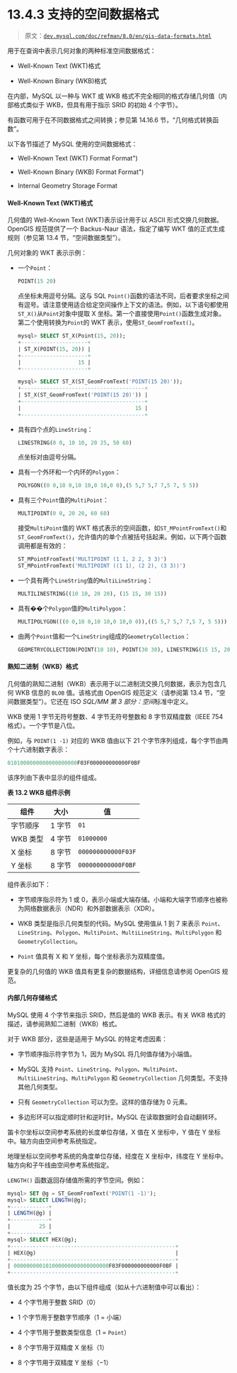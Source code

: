 # 13.4.3 支持的空间数据格式

> 原文：[`dev.mysql.com/doc/refman/8.0/en/gis-data-formats.html`](https://dev.mysql.com/doc/refman/8.0/en/gis-data-formats.html)

用于在查询中表示几何对象的两种标准空间数据格式：

+   Well-Known Text (WKT)格式

+   Well-Known Binary (WKB)格式

在内部，MySQL 以一种与 WKT 或 WKB 格式不完全相同的格式存储几何值（内部格式类似于 WKB，但具有用于指示 SRID 的初始 4 个字节）。

有函数可用于在不同数据格式之间转换；参见第 14.16.6 节，“几何格式转换函数”。

以下各节描述了 MySQL 使用的空间数据格式：

+   Well-Known Text (WKT) Format Format")

+   Well-Known Binary (WKB) Format Format")

+   Internal Geometry Storage Format

#### Well-Known Text (WKT)格式

几何值的 Well-Known Text (WKT)表示设计用于以 ASCII 形式交换几何数据。OpenGIS 规范提供了一个 Backus-Naur 语法，指定了编写 WKT 值的正式生成规则（参见第 13.4 节，“空间数据类型”）。

几何对象的 WKT 表示示例：

+   一个`Point`：

    ```sql
    POINT(15 20)
    ```

    点坐标未用逗号分隔。这与 SQL `Point()`函数的语法不同，后者要求坐标之间有逗号。请注意使用适合给定空间操作上下文的语法。例如，以下语句都使用`ST_X()`从`Point`对象中提取 X 坐标。第一个直接使用`Point()`函数生成对象。第二个使用转换为`Point`的 WKT 表示，使用`ST_GeomFromText()`。

    ```sql
    mysql> SELECT ST_X(Point(15, 20));
    +---------------------+
    | ST_X(POINT(15, 20)) |
    +---------------------+
    |                  15 |
    +---------------------+

    mysql> SELECT ST_X(ST_GeomFromText('POINT(15 20)'));
    +---------------------------------------+
    | ST_X(ST_GeomFromText('POINT(15 20)')) |
    +---------------------------------------+
    |                                    15 |
    +---------------------------------------+
    ```

+   具有四个点的`LineString`：

    ```sql
    LINESTRING(0 0, 10 10, 20 25, 50 60)
    ```

    点坐标对由逗号分隔。

+   具有一个外环和一个内环的`Polygon`：

    ```sql
    POLYGON((0 0,10 0,10 10,0 10,0 0),(5 5,7 5,7 7,5 7, 5 5))
    ```

+   具有三个`Point`值的`MultiPoint`：

    ```sql
    MULTIPOINT(0 0, 20 20, 60 60)
    ```

    接受`MultiPoint`值的 WKT 格式表示的空间函数，如`ST_MPointFromText()`和`ST_GeomFromText()`，允许值内的单个点被括号括起来。例如，以下两个函数调用都是有效的：

    ```sql
    ST_MPointFromText('MULTIPOINT (1 1, 2 2, 3 3)')
    ST_MPointFromText('MULTIPOINT ((1 1), (2 2), (3 3))')
    ```

+   一个具有两个`LineString`值的`MultiLineString`：

    ```sql
    MULTILINESTRING((10 10, 20 20), (15 15, 30 15))
    ```

+   具有��个`Polygon`值的`MultiPolygon`：

    ```sql
    MULTIPOLYGON(((0 0,10 0,10 10,0 10,0 0)),((5 5,7 5,7 7,5 7, 5 5)))
    ```

+   由两个`Point`值和一个`LineString`组成的`GeometryCollection`：

    ```sql
    GEOMETRYCOLLECTION(POINT(10 10), POINT(30 30), LINESTRING(15 15, 20 20))
    ```

#### 熟知二进制（WKB）格式

几何值的熟知二进制（WKB）表示用于以二进制流交换几何数据，表示为包含几何 WKB 信息的 `BLOB` 值。该格式由 OpenGIS 规范定义（请参阅第 13.4 节，“空间数据类型”）。它还在 ISO *SQL/MM 第 3 部分：空间*标准中定义。

WKB 使用 1 字节无符号整数、4 字节无符号整数和 8 字节双精度数（IEEE 754 格式）。一个字节是八位。

例如，与 `POINT(1 -1)` 对应的 WKB 值由以下 21 个字节序列组成，每个字节由两个十六进制数字表示：

```sql
0101000000000000000000F03F000000000000F0BF
```

该序列由下表中显示的组件组成。

**表 13.2 WKB 组件示例**

| 组件 | 大小 | 值 |
| --- | --- | --- |
| 字节顺序 | 1 字节 | `01` |
| WKB 类型 | 4 字节 | `01000000` |
| X 坐标 | 8 字节 | `000000000000F03F` |
| Y 坐标 | 8 字节 | `000000000000F0BF` |

组件表示如下：

+   字节顺序指示符为 1 或 0，表示小端或大端存储。小端和大端字节顺序也被称为网络数据表示（NDR）和外部数据表示（XDR）。

+   WKB 类型是指示几何类型的代码。MySQL 使用值从 1 到 7 来表示 `Point`、`LineString`、`Polygon`、`MultiPoint`、`MultiLineString`、`MultiPolygon` 和 `GeometryCollection`。

+   `Point` 值具有 X 和 Y 坐标，每个坐标表示为双精度值。

更复杂的几何值的 WKB 值具有更复杂的数据结构，详细信息请参阅 OpenGIS 规范。

#### 内部几何存储格式

MySQL 使用 4 个字节来指示 SRID，然后是值的 WKB 表示。有关 WKB 格式的描述，请参阅熟知二进制（WKB）格式。

对于 WKB 部分，这些是适用于 MySQL 的特定考虑因素：

+   字节顺序指示符字节为 1，因为 MySQL 将几何值存储为小端值。

+   MySQL 支持 `Point`、`LineString`、`Polygon`、`MultiPoint`、`MultiLineString`、`MultiPolygon` 和 `GeometryCollection` 几何类型。不支持其他几何类型。

+   只有 `GeometryCollection` 可以为空。这样的值存储为 0 元素。

+   多边形环可以指定顺时针和逆时针。MySQL 在读取数据时会自动翻转环。

笛卡尔坐标以空间参考系统的长度单位存储，X 值在 X 坐标中，Y 值在 Y 坐标中。轴方向由空间参考系统指定。

地理坐标以空间参考系统的角度单位存储，经度在 X 坐标中，纬度在 Y 坐标中。轴方向和子午线由空间参考系统指定。

`LENGTH()` 函数返回存储值所需的字节空间。例如：

```sql
mysql> SET @g = ST_GeomFromText('POINT(1 -1)');
mysql> SELECT LENGTH(@g);
+------------+
| LENGTH(@g) |
+------------+
|         25 |
+------------+
mysql> SELECT HEX(@g);
+----------------------------------------------------+
| HEX(@g)                                            |
+----------------------------------------------------+
| 000000000101000000000000000000F03F000000000000F0BF |
+----------------------------------------------------+
```

值长度为 25 个字节，由以下组件组成（如从十六进制值中可以看出）：

+   4 个字节用于整数 SRID（0）

+   1 个字节用于整数字节顺序（1 = 小端）

+   4 个字节用于整数类型信息（1 = `Point`）

+   8 个字节用于双精度 X 坐标（1）

+   8 个字节用于双精度 Y 坐标（−1）
